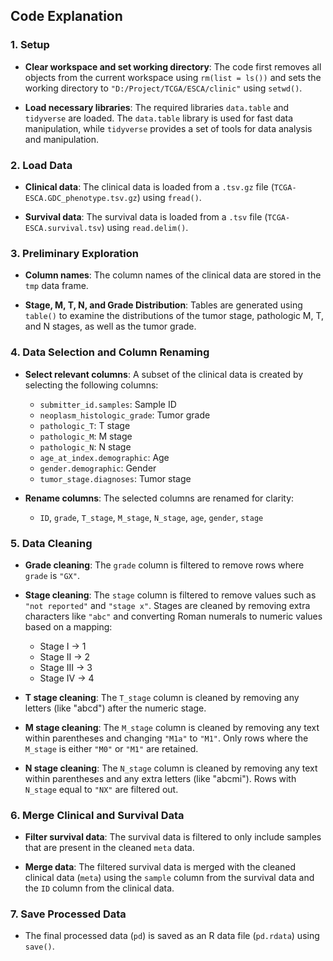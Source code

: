 ## Code Explanation

### 1. Setup
- **Clear workspace and set working directory**: 
  The code first removes all objects from the current workspace using `rm(list = ls())` and sets the working directory to `"D:/Project/TCGA/ESCA/clinic"` using `setwd()`.
  
- **Load necessary libraries**: 
  The required libraries `data.table` and `tidyverse` are loaded. The `data.table` library is used for fast data manipulation, while `tidyverse` provides a set of tools for data analysis and manipulation.

### 2. Load Data
- **Clinical data**: 
  The clinical data is loaded from a `.tsv.gz` file (`TCGA-ESCA.GDC_phenotype.tsv.gz`) using `fread()`.
  
- **Survival data**: 
  The survival data is loaded from a `.tsv` file (`TCGA-ESCA.survival.tsv`) using `read.delim()`.

### 3. Preliminary Exploration
- **Column names**: 
  The column names of the clinical data are stored in the `tmp` data frame.
  
- **Stage, M, T, N, and Grade Distribution**: 
  Tables are generated using `table()` to examine the distributions of the tumor stage, pathologic M, T, and N stages, as well as the tumor grade.

### 4. Data Selection and Column Renaming
- **Select relevant columns**: 
  A subset of the clinical data is created by selecting the following columns:
  - `submitter_id.samples`: Sample ID
  - `neoplasm_histologic_grade`: Tumor grade
  - `pathologic_T`: T stage
  - `pathologic_M`: M stage
  - `pathologic_N`: N stage
  - `age_at_index.demographic`: Age
  - `gender.demographic`: Gender
  - `tumor_stage.diagnoses`: Tumor stage
  
- **Rename columns**: 
  The selected columns are renamed for clarity:
  - `ID`, `grade`, `T_stage`, `M_stage`, `N_stage`, `age`, `gender`, `stage`

### 5. Data Cleaning
- **Grade cleaning**: 
  The `grade` column is filtered to remove rows where `grade` is `"GX"`.

- **Stage cleaning**: 
  The `stage` column is filtered to remove values such as `"not reported"` and `"stage x"`. Stages are cleaned by removing extra characters like `"abc"` and converting Roman numerals to numeric values based on a mapping:
  - Stage I -> 1
  - Stage II -> 2
  - Stage III -> 3
  - Stage IV -> 4

- **T stage cleaning**: 
  The `T_stage` column is cleaned by removing any letters (like "abcd") after the numeric stage.

- **M stage cleaning**: 
  The `M_stage` column is cleaned by removing any text within parentheses and changing `"M1a"` to `"M1"`. Only rows where the `M_stage` is either `"M0"` or `"M1"` are retained.

- **N stage cleaning**: 
  The `N_stage` column is cleaned by removing any text within parentheses and any extra letters (like "abcmi"). Rows with `N_stage` equal to `"NX"` are filtered out.

### 6. Merge Clinical and Survival Data
- **Filter survival data**: 
  The survival data is filtered to only include samples that are present in the cleaned `meta` data.
  
- **Merge data**: 
  The filtered survival data is merged with the cleaned clinical data (`meta`) using the `sample` column from the survival data and the `ID` column from the clinical data.

### 7. Save Processed Data
- The final processed data (`pd`) is saved as an R data file (`pd.rdata`) using `save()`.

